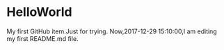 # HelloWorld
My first GitHub item.Just for trying.
Now,2017-12-29 15:10:00,I am editing my first README.md file.
